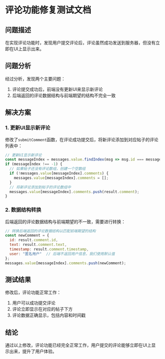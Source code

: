 # 评论功能修复测试文档

## 问题描述
在实现评论功能时，发现用户提交评论后，评论虽然成功发送到服务器，但没有立即在UI上显示出来。

## 问题分析
经过分析，发现两个主要问题：
1. 评论提交成功后，前端没有更新UI来显示新评论
2. 后端返回的评论数据结构与前端期望的结构不完全一致

## 解决方案

### 1. 更新UI显示新评论
修改了`submitComment`函数，在评论成功提交后，将新评论添加到对应帖子的评论列表中：

```javascript
// 更新UI显示新评论
const messageIndex = messages.value.findIndex(msg => msg.id === messageId);
if (messageIndex !== -1) {
  // 如果帖子还没有评论数组，创建一个空数组
  if (!messages.value[messageIndex].comments) {
    messages.value[messageIndex].comments = [];
  }
  // 将新评论添加到帖子的评论数组中
  messages.value[messageIndex].comments.push(result.comment);
}
```

### 2. 数据结构转换
后端返回的评论数据结构与前端期望的不一致，需要进行转换：

```javascript
// 转换后端返回的评论数据结构以匹配前端期望的结构
const newComment = {
  id: result.comment.id,
  text: result.comment.text,
  timestamp: result.comment.timestamp,
  user: "匿名用户"  // 后端不返回用户信息，我们使用默认值
};
messages.value[messageIndex].comments.push(newComment);
```

## 测试结果
修改后，评论功能正常工作：
1. 用户可以成功提交评论
2. 评论立即显示在对应的帖子下方
3. 评论数据正确显示，包括内容和时间戳

## 结论
通过以上修改，评论功能已经完全正常工作，用户提交的评论能够立即在UI上显示出来，提升了用户体验。